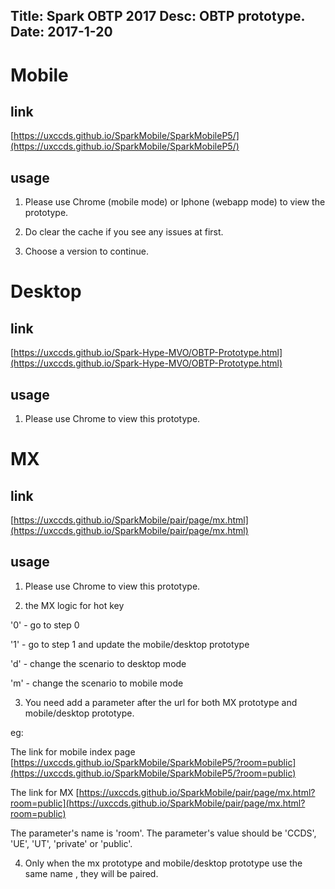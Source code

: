 Title: Spark OBTP 2017
Desc: OBTP prototype.
Date: 2017-1-20
---

# Mobile

## link

[https://uxccds.github.io/SparkMobile/SparkMobileP5/](https://uxccds.github.io/SparkMobile/SparkMobileP5/)

## usage

1) Please use Chrome (mobile mode) or Iphone (webapp mode) to view the prototype.

2) Do clear the cache if you see any issues at first.

3) Choose a version to continue.

# Desktop

## link

[https://uxccds.github.io/Spark-Hype-MVO/OBTP-Prototype.html](https://uxccds.github.io/Spark-Hype-MVO/OBTP-Prototype.html)

## usage

1) Please use Chrome to view this prototype.

# MX

## link

[https://uxccds.github.io/SparkMobile/pair/page/mx.html](https://uxccds.github.io/SparkMobile/pair/page/mx.html)

## usage

1) Please use Chrome to view this prototype.

2) the MX logic for hot key

'0' - go to step 0

'1' - go to step 1 and update the mobile/desktop prototype

'd' - change the scenario to desktop mode

'm' - change the scenario to mobile mode

3) You need add a parameter after the url for both MX prototype and mobile/desktop prototype.

eg: 

The link for mobile index page	
[https://uxccds.github.io/SparkMobile/SparkMobileP5/?room=public](https://uxccds.github.io/SparkMobile/SparkMobileP5/?room=public)

The link for MX
[https://uxccds.github.io/SparkMobile/pair/page/mx.html?room=public](https://uxccds.github.io/SparkMobile/pair/page/mx.html?room=public)

The parameter's name is 'room'.
The parameter's value should be 'CCDS', 'UE', 'UT', 'private' or 'public'.

4) Only when the mx prototype and mobile/desktop prototype use the same name , they will be paired.



